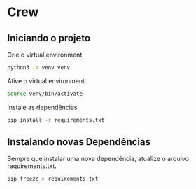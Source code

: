 # Crew

## Iniciando o projeto

Crie o virtual environment
  
```bash
python3 -m venv venv
```

Ative o virtual environment

```bash
source venv/bin/activate
```

Instale as dependências

```bash
pip install -r requirements.txt
```

## Instalando novas Dependências

Sempre que instalar uma nova dependência, atualize o arquivo requirements.txt.

```bash
pip freeze > requirements.txt
```
